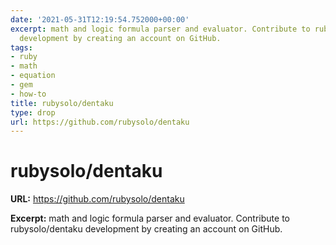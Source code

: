 ```yaml
---
date: '2021-05-31T12:19:54.752000+00:00'
excerpt: math and logic formula parser and evaluator. Contribute to rubysolo/dentaku
  development by creating an account on GitHub.
tags:
- ruby
- math
- equation
- gem
- how-to
title: rubysolo/dentaku
type: drop
url: https://github.com/rubysolo/dentaku
---
```


# rubysolo/dentaku

**URL:** https://github.com/rubysolo/dentaku

**Excerpt:** math and logic formula parser and evaluator. Contribute to rubysolo/dentaku development by creating an account on GitHub.
